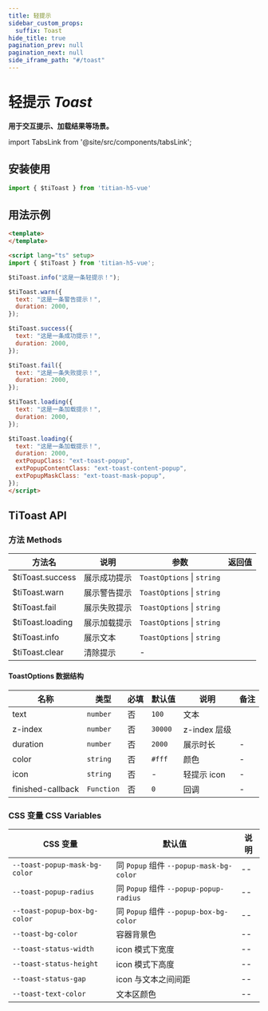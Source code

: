```yaml
---
title: 轻提示
sidebar_custom_props:
  suffix: Toast
hide_title: true
pagination_prev: null
pagination_next: null
side_iframe_path: "#/toast"
---
```


# 轻提示 _Toast_

**用于交互提示、加载结果等场景。**

import TabsLink from '@site/src/components/tabsLink';

<TabsLink id="titoast-api" />

## 安装使用
```typescript showLineNumbers
import { $tiToast } from 'titian-h5-vue'
```

## 用法示例


```html showLineNumbers
<template>
</template>

<script lang="ts" setup>
import { $tiToast } from 'titian-h5-vue';

$tiToast.info("这是一条轻提示！");

$tiToast.warn({
  text: "这是一条警告提示！",
  duration: 2000,
});

$tiToast.success({
  text: "这是一条成功提示！",
  duration: 2000,
});

$tiToast.fail({
  text: "这是一条失败提示！",
  duration: 2000,
});

$tiToast.loading({
  text: "这是一条加载提示！",
  duration: 2000,
});

$tiToast.loading({
  text: "这是一条加载提示！",
  duration: 2000,
  extPopupClass: "ext-toast-popup",
  extPopupContentClass: "ext-toast-content-popup",
  extPopupMaskClass: "ext-toast-mask-popup",
});
</script>
```

## TiToast API

### 方法 **Methods**
| 方法名           | 说明         | 参数                       | 返回值 |
| ---------------- | ------------ | -------------------------- | ------ |
| $tiToast.success | 展示成功提示 | `ToastOptions` \| `string` |        |
| $tiToast.warn    | 展示警告提示 | `ToastOptions` \| `string` |        |
| $tiToast.fail    | 展示失败提示 | `ToastOptions` \| `string` |        |
| $tiToast.loading | 展示加载提示 | `ToastOptions` \| `string` |        |
| $tiToast.info    | 展示文本     | `ToastOptions` \| `string` |        |
| $tiToast.clear   | 清除提示     | -                          |        |


#### ToastOptions 数据结构
| 名称             | 类型       | 必填 | 默认值  | 说明        | 备注 |
| ---------------- | ---------- | ---- | ------- | ----------- | ---- |
| text             | `number`   | 否   | `100`   | 文本        |      |
| z-index           | `number`   | 否   | `30000` | z-index 层级 |      |
| duration         | `number`   | 否   | `2000`  | 展示时长    | -    |
| color            | `string`   | 否   | `#fff`  | 颜色        | -    |
| icon             | `string`   | 否   | -       | 轻提示 icon | -    |
| finished-callback | `Function` | 否   | `0`     | 回调        | -    |

### CSS 变量 **CSS Variables**

| CSS 变量                      | 默认值                                  | 说明 |
| ----------------------------- | --------------------------------------- | ---- |
| `--toast-popup-mask-bg-color` | 同 `Popup` 组件 `--popup-mask-bg-color` | --   |
| `--toast-popup-radius`        | 同 `Popup` 组件 `--popup-popup-radius`  | --   |
| `--toast-popup-box-bg-color`  | 同 `Popup` 组件 `--popup-box-bg-color`  | --   |
| `--toast-bg-color`            | 容器背景色                              | --   |
| `--toast-status-width`        | icon 模式下宽度                         | --   |
| `--toast-status-height`       | icon 模式下高度                         | --   |
| `--toast-status-gap`          | icon 与文本之间间距                     | --   |
| `--toast-text-color`          | 文本区颜色                              | --   |
